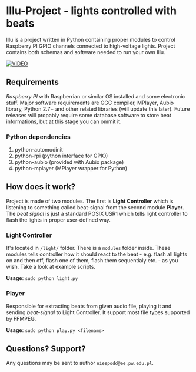 # Illu-Project - lights controlled with beats
Illu is a project written in Python containing proper modules to control Raspberry PI GPIO channels connected to high-voltage lights. Project contains both schemas and software needed to run your own Illu.

[![VIDEO](http://img.youtube.com/vi/4tIH_1QD1aw/0.jpg)](http://www.youtube.com/watch?v=4tIH_1QD1aw)


## Requirements
_Raspberry PI_ with Raspberrian or similar OS installed and some electronic stuff. Major software requirements are GGC compiler, MPlayer, Aubio library, Python 2.7+ and other related libraries (will update this later).
  Future releases will propably require some database software to store beat informations, but at this stage you can ommit it.

### Python dependencies
1. python-automodinit
2. python-rpi (python interface for GPIO)
3. python-aubio (provided with Aubio package)
4. python-mplayer (MPlayer wrapper for Python)

## How does it work?
Project is made of two modules. The first is __Light Controller__ which is listening to something called beat-signal from the second module __Player__. The _beat signal_ is just a standard POSIX USR1 which tells light controller to flash the lights in proper user-defined way.

### Light Controller
It's located in ```/light/``` folder. There is a ```modules``` folder inside. These modules tells controller how it should react to the beat - e.g. flash all lights on and then off, flash one of them, flash them sequentialy etc. - as you wish. Take a look at example scripts.

__Usage__: ``` sudo python light.py ```

### Player
Responsible for extracting beats from given audio file, playing it and sending _beat-signal_ to Light Controller. It support most file types supported by FFMPEG.

__Usage__: ``` sudo python play.py <filename> ```

## Questions? Support?
Any questions may be sent to author ```niespodd@ee.pw.edu.pl```.
